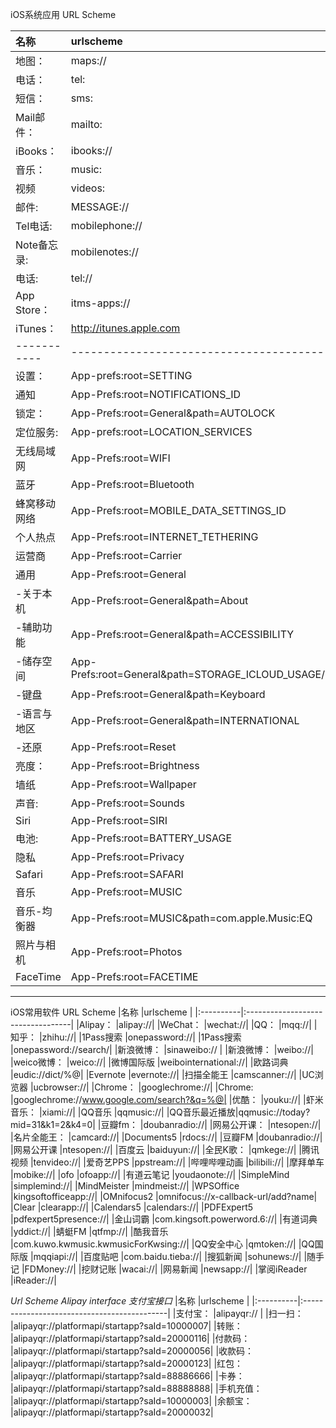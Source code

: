iOS系统应用 URL Scheme

|名称        |urlscheme               			|
|:----------|:----------------------------------|
|地图： 		|maps://							|
|电话：    	|tel:								|
|短信：   	|sms:								|
|Mail邮件： 	|mailto:							|	
|iBooks：	|ibooks://							|
|音乐： 		|music:								|
|视频		|videos:							|
|邮件: 		|MESSAGE://							|
|Tel电话: 	|mobilephone://						|
|Note备忘录:	|mobilenotes://						|
|电话:		|tel://								|
|App Store：	|itms-apps://						|
|iTunes：  	|http://itunes.apple.com 			|
|-----------|---------------------------------------|
|设置：		|App-prefs:root=SETTING 				|
|通知		|App-Prefs:root=NOTIFICATIONS_ID		|
|锁定：		|App-Prefs:root=General&path=AUTOLOCK	|
|定位服务:  	|App-prefs:root=LOCATION_SERVICES		|
|无线局域网	|App-Prefs:root=WIFI					|
|蓝牙		|App-Prefs:root=Bluetooth				|
|蜂窝移动网络	|App-Prefs:root=MOBILE_DATA_SETTINGS_ID	|
|个人热点		|App-Prefs:root=INTERNET_TETHERING		|
|运营商		|App-Prefs:root=Carrier					|
|通用		|App-Prefs:root=General					|
|-关于本机	|App-Prefs:root=General&path=About		|
|-辅助功能	|App-Prefs:root=General&path=ACCESSIBILITY|
|-储存空间 	|App-Prefs:root=General&path=STORAGE_ICLOUD_USAGE/DEVICE_STORAGE|
|-键盘		|App-Prefs:root=General&path=Keyboard|
|-语言与地区	|App-Prefs:root=General&path=INTERNATIONAL|
|-还原		|App-Prefs:root=Reset				|
|亮度：		|App-Prefs:root=Brightness			|
|墙纸		|App-Prefs:root=Wallpaper			|
|声音: 		|App-Prefs:root=Sounds				|
|Siri		|App-Prefs:root=SIRI 				|
|电池: 		|App-Prefs:root=BATTERY_USAGE		|			
|隐私		|App-Prefs:root=Privacy				|
|Safari		|App-Prefs:root=SAFARI 				|
|音乐		|App-Prefs:root=MUSIC 				|
|音乐-均衡器	|App-Prefs:root=MUSIC&path=com.apple.Music:EQ|
|照片与相机	|App-Prefs:root=Photos				|
|FaceTime	|App-Prefs:root=FACETIME 			|

---
iOS常用软件 URL Scheme
|名称        |urlscheme                          |
|:----------|:----------------------------------|
|Alipay：    |alipay://|
|WeChat：    |wechat://|
|QQ：        |mqq://|
|知乎：        |zhihu://|
|1Pass搜索    |onepassword://|
|1Pass搜索    |onepassword://search/|
|新浪微博：   |sinaweibo://  |
|新浪微博：  |weibo://|
|weico微博： |weico://|
|微博国际版  |weibointernational://|
|欧路词典   |eudic://dict/%@|
|Evernote   |evernote://|
|扫描全能王  |camscanner://|
|UC浏览器  |ucbrowser://|
|Chrome：   |googlechrome://|
|Chrome:    |googlechrome://www.google.com/search?&q=%@|
|优酷：        |youku://|
|虾米音乐：  |xiami://|
|QQ音乐       |qqmusic://|
|QQ音乐最近播放|qqmusic://today?mid=31&k1=2&k4=0|
|豆瓣fm：      |doubanradio://|
|网易公开课： |ntesopen://|
|名片全能王： |camcard://|
|Documents5 |rdocs://|
|豆瓣FM       |doubanradio://|
|网易公开课  |ntesopen://|
|百度云        |baiduyun://|
|全民K歌：  |qmkege://|
|腾讯视频       |tenvideo://|
|爱奇艺PPS     |ppstream://|
|哔哩哔哩动画 |bilibili://|
|摩拜单车       |mobike://|
|ofo        |ofoapp://|
|有道云笔记  |youdaonote://|
|SimpleMind |simplemind://|
|MindMeister |mindmeist://|
|WPSOffice  |kingsoftofficeapp://|
|OMnifocus2 |omnifocus://x-callback-url/add?name|
|Clear      |clearapp://|
|Calendars5 |calendars://|
|PDFExpert5 |pdfexpert5presence://|
|金山词霸   |com.kingsoft.powerword.6://|
|有道词典   |yddict://|
|蜻蜓FM       |qtfmp://|
|酷我音乐   |com.kuwo.kwmusic.kwmusicForKwsing://|
|QQ安全中心     |qmtoken://|
|QQ国际版  |mqqiapi://|
|百度贴吧   |com.baidu.tieba://|
|搜狐新闻   |sohunews://|
|随手记        |FDMoney://|
|挖财记账   |wacai://|
|网易新闻   |newsapp://|
|掌阅iReader |iReader://|

*Url Scheme Alipay interface 支付宝接口*
|名称        |urlscheme                                    |
|:----------|:--------------------------------------------|
|支付宝：       |alipayqr://                                  |
|扫一扫：       |alipayqr://platformapi/startapp?saId=10000007|
|转账：        |alipayqr://platformapi/startapp?saId=20000116|
|付款码：       |alipayqr://platformapi/startapp?saId=20000056|
|收款码：       |alipayqr://platformapi/startapp?saId=20000123|
|红包：        |alipayqr://platformapi/startapp?saId=88886666|
|卡券：        |alipayqr://platformapi/startapp?saId=88888888|
|手机充值：  |alipayqr://platformapi/startapp?saId=10000003|
|余额宝：       |alipayqr://platformapi/startapp?saId=20000032|



